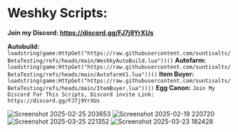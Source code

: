 # **Weshky  Scripts:** 
**Join my Discord: https://discord.gg/FJ7j9YrXUs**


**Autobuild:**  ```loadstring(game:HttpGet("https://raw.githubusercontent.com/suntisalts/BetaTesting/refs/heads/main/WeshkyAutoBuild.lua"))()```
**Autofarm:**   ```loadstring(game:HttpGet("https://raw.githubusercontent.com/suntisalts/BetaTesting/refs/heads/main/AutofarmV1.lua"))()```
**Item Buyer:** ```loadstring(game:HttpGet("https://raw.githubusercontent.com/suntisalts/BetaTesting/refs/heads/main/ItemBuyer.lua"))()```
**Egg Canon:**  ```Join My Discord For This Scripts, Discord invite Link: https://discord.gg/FJ7j9YrXUs```

![Screenshot 2025-02-25 203653](https://github.com/user-attachments/assets/fe5f53ff-1813-4111-ba0d-a022300c5e1a)
![Screenshot 2025-02-19 220720](https://github.com/user-attachments/assets/66817dae-58ab-4acb-834f-7407cd82db2c)
![Screenshot 2025-03-25 221352](https://github.com/user-attachments/assets/feefdb8c-adb8-4a1f-84ca-0fc79104551f)
![Screenshot 2025-03-23 182428](https://github.com/user-attachments/assets/05b9ef15-7cb5-4586-b212-fd9a2808dae4)

